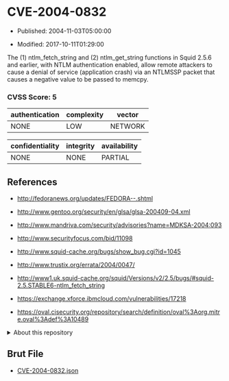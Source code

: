 # CVE-2004-0832

- Published: 2004-11-03T05:00:00

- Modified: 2017-10-11T01:29:00

The (1) ntlm_fetch_string and (2) ntlm_get_string functions in Squid 2.5.6 and earlier, with NTLM authentication enabled, allow remote attackers to cause a denial of service (application crash) via an NTLMSSP packet that causes a negative value to be passed to memcpy.

### CVSS Score: **5**

| authentication | complexity | vector |
| --- | --- | --- |
| NONE | LOW | NETWORK |

| confidentiality | integrity | availability |
| --- | --- | --- |
| NONE | NONE | PARTIAL |

## References

* http://fedoranews.org/updates/FEDORA--.shtml

* http://www.gentoo.org/security/en/glsa/glsa-200409-04.xml

* http://www.mandriva.com/security/advisories?name=MDKSA-2004:093

* http://www.securityfocus.com/bid/11098

* http://www.squid-cache.org/bugs/show_bug.cgi?id=1045

* http://www.trustix.org/errata/2004/0047/

* http://www1.uk.squid-cache.org/squid/Versions/v2/2.5/bugs/#squid-2.5.STABLE6-ntlm_fetch_string

* https://exchange.xforce.ibmcloud.com/vulnerabilities/17218

* https://oval.cisecurity.org/repository/search/definition/oval%3Aorg.mitre.oval%3Adef%3A10489

<details>
<summary>About this repository</summary> 

  This repository is part of the project [Live Hack CVE](https://github.com/Live-Hack-CVE). Main website can be found [www.live-hack.org](https://www.live-hack.org) 
  
  Made by [Sn0wAlice](https://github.com/Sn0wAlice) for the people that care about security and need to have a feed of the latest CVEs. Hope you enjoy it, don't forget to star the repo and follow me on [Twitter](https://twitter.com/Sn0wAlice) and [Github](https://github.com/Sn0wAlice). And that is my [personnal website](https://www.alice-snow.me/)

  - [Home Page](https://github.com/Live-Hack-CVE)
  - [Framework](https://github.com/Live-Hack-CVE/cve-framework)
  - [CVE database](https://github.com/Live-Hack-CVE/full_database)
  - [Changelog](https://github.com/Live-Hack-CVE/Changelog)
</details>

## Brut File

* [CVE-2004-0832.json](https://raw.githubusercontent.com/Live-Hack-CVE/full_database/main/cves/2004/CVE-2004-0832.json)

